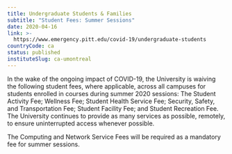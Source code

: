 ```yaml
---
title: Undergraduate Students & Families
subtitle: "Student Fees: Summer Sessions"
date: 2020-04-16
link: >-
  https://www.emergency.pitt.edu/covid-19/undergraduate-students
countryCode: ca
status: published
instituteSlug: ca-umontreal
---
```

In the wake of the ongoing impact of COVID-19, the University is waiving the following student fees, where applicable, across all campuses for students enrolled in courses during summer 2020 sessions: The Student Activity Fee; Wellness Fee; Student Health Service Fee; Security, Safety, and Transportation Fee; Student Facility Fee; and Student Recreation Fee. The University continues to provide as many services as possible, remotely, to ensure uninterrupted access whenever possible.  
  
The Computing and Network Service Fees will be required as a mandatory fee for summer sessions.  
 
